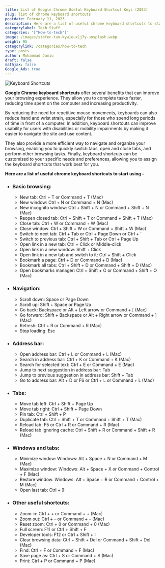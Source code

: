 ```yaml
---
title: List of Google Chrome Useful Keyboard Shortcut Keys (2023)
slug: list of chrome keyboard shortcuts
postdate: February 11, 2023
description: Here are a list of useful chrome keyboard shortcuts to start using
categorylabel: Tech Stuff
categories: '["How-to-tech"]'
image: /images/stefen-tan-kyw1eux1j7y-unsplash.webp
weight: 95
categorylink: /categories/how-to-tech
type: posts
author: Mohammad Jamiu
draft: false
mathjax: false
Google_Ads: true
---
```

![Keyboard Shortcuts](/images/stefen-tan-kyw1eux1j7y-unsplash.webp "Keyboard Shortcuts - image from unsplash")

**Google Chrome keyboard shortcuts** offer several benefits that can improve your browsing experience. They allow you to complete tasks faster, reducing time spent on the computer and increasing productivity. 

By reducing the need for repetitive mouse movements, keyboards can also reduce hand and wrist strain, especially for those who spend long periods of time in front of a computer. In addition, keyboard shortcuts can improve usability for users with disabilities or mobility impairments by making it easier to navigate the site and use content. 

They also provide a more efficient way to navigate and organize your browsing, enabling you to quickly switch tabs, open and close tabs, and perform other browsing tasks. Finally, keyboard shortcuts can be customized to your specific needs and preferences, allowing you to assign the keyboard shortcuts that work best for you.

**Here are a list of useful chrome keyboard shortcuts to start using –** 

* ### Basic browsing:

  * New tab: Ctrl + T or Command + T (Mac)
  * New window: Ctrl + N or Command + N (Mac)
  * New incognito window: Ctrl + Shift + N or Command + Shift + N (Mac)
  * Reopen closed tab: Ctrl + Shift + T or Command + Shift + T (Mac)
  * Close tab: Ctrl + W or Command + W (Mac)
  * Close window: Ctrl + Shift + W or Command + Shift + W (Mac)
  * Switch to next tab: Ctrl + Tab or Ctrl + Page Down or Ctrl + `
  * Switch to previous tab: Ctrl + Shift + Tab or Ctrl + Page Up
  * Open link in a new tab: Ctrl + Click or Middle-click
  * Open link in a new window: Shift + Click
  * Open link in a new tab and switch to it: Ctrl + Shift + Click
  * Bookmark a page: Ctrl + D or Command + D (Mac)
  * Bookmark all tabs: Ctrl + Shift + D or Command + Shift + D (Mac)
  * Open bookmarks manager: Ctrl + Shift + O or Command + Shift + O (Mac)
* ### Navigation:

  * Scroll down: Space or Page Down
  * Scroll up: Shift + Space or Page Up
  * Go back: Backspace or Alt + Left arrow or Command + [ (Mac)
  * Go forward: Shift + Backspace or Alt + Right arrow or Command + ] (Mac)
  * Refresh: Ctrl + R or Command + R (Mac)
  * Stop loading: Esc
* ### Address bar:

  * Open address bar: Ctrl + L or Command + L (Mac)
  * Search in address bar: Ctrl + K or Command + K (Mac)
  * Search for selected text: Ctrl + E or Command + E (Mac)
  * Jump to next suggestion in address bar: Tab
  * Jump to previous suggestion in address bar: Shift + Tab
  * Go to address bar: Alt + D or F6 or Ctrl + L or Command + L (Mac)
* ### Tabs:

  * Move tab left: Ctrl + Shift + Page Up
  * Move tab right: Ctrl + Shift + Page Down
  * Pin tab: Ctrl + Shift + P
  * Duplicate tab: Ctrl + Shift + T or Command + Shift + T (Mac)
  * Reload tab: F5 or Ctrl + R or Command + R (Mac)
  * Reload tab ignoring cache: Ctrl + Shift + R or Command + Shift + R (Mac)
* ### Windows and tabs:

  * Minimize window: Windows: Alt + Space + N or Command + M (Mac)
  * Maximize window: Windows: Alt + Space + X or Command + Control + F (Mac)
  * Restore window: Windows: Alt + Space + R or Command + Control + M (Mac)
  * Open last tab: Ctrl + 9
* ### Other useful shortcuts:

  * Zoom in: Ctrl + + or Command + + (Mac)
  * Zoom out: Ctrl + – or Command + – (Mac)
  * Reset zoom: Ctrl + 0 or Command + 0 (Mac)
  * Full screen: F11 or Ctrl + Shift + F
  * Developer tools: F12 or Ctrl + Shift + I
  * Clear browsing data: Ctrl + Shift + Del or Command + Shift + Del (Mac)
  * Find: Ctrl + F or Command + F (Mac)
  * Save page as: Ctrl + S or Command + S (Mac)
  * Print: Ctrl + P or Command + P (Mac)